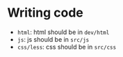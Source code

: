 # Writing code

* `html`: html should be in `dev/html`   
* `js`: js should be in `src/js`
* `css/less`: css should be in `src/css`